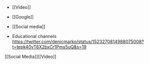   - [[Video]]
  - [[Google]]
  - [[Social media]]

  - Educational channels
    https://twitter.com/denicmarko/status/1523270814988075008?t=tepk40vT6X2bxCr1Pms5uQ&s=19

[[Social Media]][[Video]]